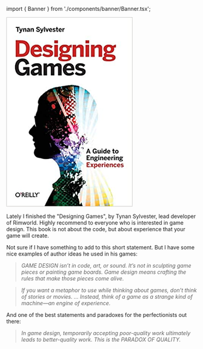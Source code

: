 import { Banner } from './components/banner/Banner.tsx';

<Banner />

![Designing Games, by Tynan Sylvester](designing-games.jpg)

Lately I finished the "Designing Games", by Tynan Sylvester, lead developer of Rimworld.
Highly recommend to everyone who is interested in game design.
This book is not about the code, but about experience that your game will create.

Not sure if I have something to add to this short statement.
But I have some nice examples of author ideas he used in his games:

> _GAME DESIGN isn’t in code, art, or sound. It’s not in sculpting game pieces or painting game boards. Game design means crafting the rules that make those pieces come alive._

> _If you want a metaphor to use while thinking about games, don’t think of stories or movies. … Instead, think of a game as a strange kind of machine—an engine of experience._

And one of the best statements and paradoxes for the perfectionists out there:

> _In game design, temporarily accepting poor-quality work ultimately leads to better-quality work. This is the PARADOX OF QUALITY._
